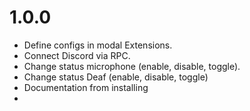 # 1.0.0

* Define configs in modal Extensions.
* Connect Discord via RPC.
* Change status microphone (enable, disable, toggle).
* Change status Deaf (enable, disable, toggle)
* Documentation from installing
* 